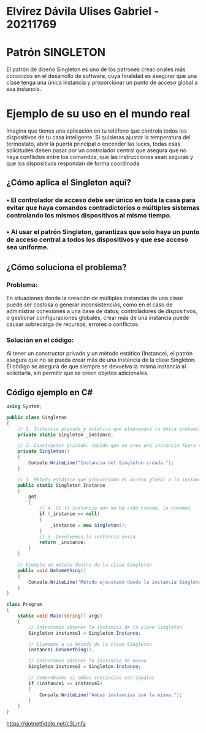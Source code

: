 # Elvirez Dávila Ulises Gabriel - 20211769
# Patrón SINGLETON
El patrón de diseño Singleton es uno de los patrones creacionales más conocidos en el desarrollo de software, cuya finalidad es asegurar que una clase tenga una única instancia y proporcionar un punto de acceso global a esa instancia.

# Ejemplo de su uso en el mundo real
Imagina que tienes una aplicación en tu teléfono que controla todos los dispositivos de tu casa inteligente. Si quisieras ajustar la temperatura del termostato, abrir la puerta principal o encender las luces, todas esas solicitudes deben pasar por un controlador central que asegura que no haya conflictos entre los comandos, que las instrucciones sean seguras y que los dispositivos respondan de forma coordinada.

## ¿Cómo aplica el Singleton aquí?
### • El controlador de acceso debe ser único en toda la casa para evitar que haya comandos contradictorios o múltiples sistemas controlando los mismos dispositivos al mismo tiempo.
### • Al usar el patrón Singleton, garantizas que solo haya un punto de acceso central a todos los dispositivos y que ese acceso sea uniforme.

## ¿Cómo soluciona el problema?
### Problema: 
En situaciones donde la creación de múltiples instancias de una clase puede ser costosa o generar inconsistencias, como en el caso de administrar conexiones a una base de datos, controladores de dispositivos, o gestionar configuraciones globales, crear más de una instancia puede causar sobrecarga de recursos, errores o conflictos.
### Solución en el código: 
Al tener un constructor privado y un método estático (Instance), el patrón asegura que no se pueda crear más de una instancia de la clase Singleton. El código se asegura de que siempre se devuelva la misma instancia al solicitarla, sin permitir que se creen objetos adicionales.

## Código ejemplo en C#
``` C#
using System;

public class Singleton
{
    // 1. Instancia privada y estática que almacenará la única instancia de la clase
    private static Singleton _instance;

    // 2. Constructor privado: impide que se cree una instancia fuera de la clase
    private Singleton()
    {
        Console.WriteLine("Instancia del Singleton creada.");
    }

    // 3. Método estático que proporciona el acceso global a la instancia
    public static Singleton Instance
    {
        get
        {
            // 4. Si la instancia aún no ha sido creada, la creamos
            if (_instance == null)
            {
                _instance = new Singleton();
            }
            // 5. Devolvemos la instancia única
            return _instance;
        }
    }

    // Ejemplo de método dentro de la clase Singleton
    public void DoSomething()
    {
        Console.WriteLine("Método ejecutado desde la instancia Singleton.");
    }
}

class Program
{
    static void Main(string[] args)
    {
        // Intentamos obtener la instancia de la clase Singleton
        Singleton instance1 = Singleton.Instance;

        // Llamamos a un método de la clase Singleton
        instance1.DoSomething();

        // Intentamos obtener la instancia de nuevo
        Singleton instance2 = Singleton.Instance;

        // Comprobamos si ambas instancias son iguales
        if (instance1 == instance2)
        {
            Console.WriteLine("Ambas instancias son la misma.");
        }
    }
}
```
https://dotnetfiddle.net/c3Lmfa
